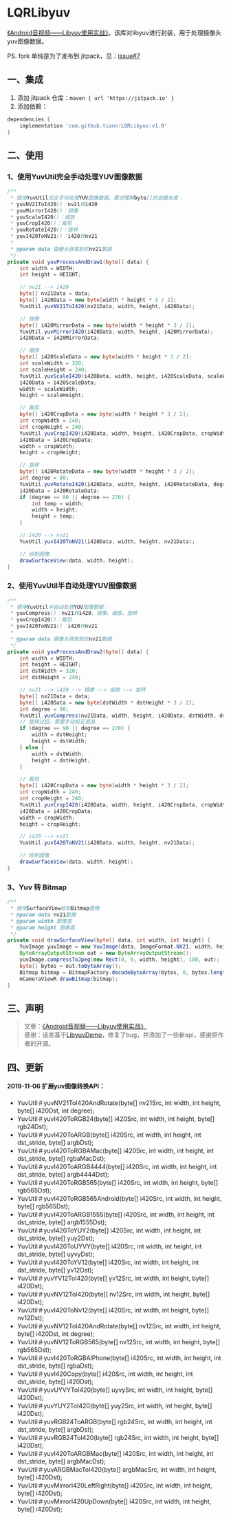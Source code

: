 # LQRLibyuv
[《Android音视频——Libyuv使用实战》](https://juejin.im/post/5d8482a05188254c8b7bc7f2)。该库对libyuv进行封装，用于处理摄像头yuv图像数据。

PS. fork 单纯是为了发布到 jitpack，见：[issue#7](https://github.com/GitLqr/LQRLibyuv/issues/7)

## 一、集成

1. 添加 jitpack 仓库：`maven { url 'https://jitpack.io' }`
2. 添加依赖：

```gradle
dependencies {
    implementation 'com.github.tiann:LQRLibyuv:v1.0'
}
```

## 二、使用

### 1、使用YuvUtil完全手动处理YUV图像数据

```java
/**
 * 使用YuvUtil完全手动处理YUV图像数据，要求理解byte[]的创建长度：
 * yuvNV21ToI420()：nv21转i420
 * yuvMirrorI420()：镜像
 * yuvScaleI420()：缩放
 * yuvCropI420()：裁剪
 * yuvRotateI420()：旋转
 * yuvI420ToNV21()：i420转nv21
 *
 * @param data 摄像头获取到的nv21数据
 */
private void yuvProcessAndDraw1(byte[] data) {
    int width = WIDTH;
    int height = HEIGHT;

    // nv21 --> i420
    byte[] nv21Data = data;
    byte[] i420Data = new byte[width * height * 3 / 2];
    YuvUtil.yuvNV21ToI420(nv21Data, width, height, i420Data);

    // 镜像
    byte[] i420MirrorData = new byte[width * height * 3 / 2];
    YuvUtil.yuvMirrorI420(i420Data, width, height, i420MirrorData);
    i420Data = i420MirrorData;

    // 缩放
    byte[] i420ScaleData = new byte[width * height * 3 / 2];
    int scaleWidth = 320;
    int scaleHeight = 240;
    YuvUtil.yuvScaleI420(i420Data, width, height, i420ScaleData, scaleWidth, scaleHeight, 0);
    i420Data = i420ScaleData;
    width = scaleWidth;
    height = scaleHeight;

    // 裁剪
    byte[] i420CropData = new byte[width * height * 3 / 2];
    int cropWidth = 240;
    int cropHeight = 240;
    YuvUtil.yuvCropI420(i420Data, width, height, i420CropData, cropWidth, cropHeight, 0, 0);
    i420Data = i420CropData;
    width = cropWidth;
    height = cropHeight;

    // 旋转
    byte[] i420RotateData = new byte[width * height * 3 / 2];
    int degree = 90;
    YuvUtil.yuvRotateI420(i420Data, width, height, i420RotateData, degree);
    i420Data = i420RotateData;
    if (degree == 90 || degree == 270) {
        int temp = width;
        width = height;
        height = temp;
    }

    // i420 --> nv21
    YuvUtil.yuvI420ToNV21(i420Data, width, height, nv21Data);

    // 绘制图像
    drawSurfaceView(data, width, height);
}
```

### 2、使用YuvUtil半自动处理YUV图像数据

```java
/**
 * 使用YuvUtil半自动处理YUV图像数据：
 * yuvCompress()：nv21转i420、镜像、缩放、旋转
 * yuvCropI420()：裁剪
 * yuvI420ToNV21()：i420转nv21
 *
 * @param data 摄像头获取到的nv21数据
 */
private void yuvProcessAndDraw2(byte[] data) {
    int width = WIDTH;
    int height = HEIGHT;
    int dstWidth = 320;
    int dstHeight = 240;

    // nv21 --> i420 --> 镜像 --> 缩放 --> 旋转
    byte[] nv21Data = data;
    byte[] i420Data = new byte[dstWidth * dstHeight * 3 / 2];
    int degree = 90;
    YuvUtil.yuvCompress(nv21Data, width, height, i420Data, dstWidth, dstHeight, 0, 90, true);
    // 旋转过后，需要手动校正宽高
    if (degree == 90 || degree == 270) {
        width = dstHeight;
        height = dstWidth;
    } else {
        width = dstWidth;
        height = dstHeight;
    }

    // 裁剪
    byte[] i420CropData = new byte[width * height * 3 / 2];
    int cropWidth = 240;
    int cropHeight = 240;
    YuvUtil.yuvCropI420(i420Data, width, height, i420CropData, cropWidth, cropHeight, 0, 0);
    i420Data = i420CropData;
    width = cropWidth;
    height = cropHeight;

    // i420 --> nv21
    YuvUtil.yuvI420ToNV21(i420Data, width, height, nv21Data);

    // 绘制图像
    drawSurfaceView(data, width, height);
}
```

### 3、Yuv 转 Bitmap

```java
/**
 * 使用SurfaceView绘制Bitmap图像
 * @param data nv21数据
 * @param width 图像宽
 * @param height 图像高
 */
private void drawSurfaceView(byte[] data, int width, int height) {
    YuvImage yuvImage = new YuvImage(data, ImageFormat.NV21, width, height, null);
    ByteArrayOutputStream out = new ByteArrayOutputStream();
    yuvImage.compressToJpeg(new Rect(0, 0, width, height), 100, out);
    byte[] bytes = out.toByteArray();
    Bitmap bitmap = BitmapFactory.decodeByteArray(bytes, 0, bytes.length);
    mCameraViewR.drawBitmap(bitmap);
}
```

## 三、声明

> 文章：[《Android音视频——Libyuv使用实战》](https://juejin.im/post/5d8482a05188254c8b7bc7f2)<br>
> 感谢：该库基于[LibyuvDemo](https://github.com/hzl123456/LibyuvDemo)，修复了bug，并添加了一些新api，感谢原作者的开源。


## 四、更新
#### 2019-11-06 扩展yuv图像转换API：
- YuvUtil＃yuvNV21ToI420AndRotate(byte[] nv21Src, int width, int height, byte[] i420Dst, int degree);
- YuvUtil＃yuvI420ToRGB24(byte[] i420Src, int width, int height, byte[] rgb24Dst);
- YuvUtil＃yuvI420ToARGB(byte[] i420Src, int width, int height, int dst_stride, byte[] argbDst);
- YuvUtil＃yuvI420ToRGBAMac(byte[] i420Src, int width, int height, int dst_stride, byte[] rgbaMacDst);
- YuvUtil＃yuvI420ToARGB4444(byte[] i420Src, int width, int height, int dst_stride, byte[] argb4444Dst);
- YuvUtil＃yuvI420ToRGB565(byte[] i420Src, int width, int height, byte[] rgb565Dst);
- YuvUtil＃yuvI420ToRGB565Android(byte[] i420Src, int width, int height, byte[] rgb565Dst);
- YuvUtil＃yuvI420ToARGB1555(byte[] i420Src, int width, int height, int dst_stride, byte[] argb1555Dst);
- YuvUtil＃yuvI420ToYUY2(byte[] i420Src, int width, int height, int dst_stride, byte[] yuy2Dst);
- YuvUtil＃yuvI420ToUYVY(byte[] i420Src, int width, int height, int dst_stride, byte[] uyvyDst);
- YuvUtil＃yuvI420ToYV12(byte[] i420Src, int width, int height, int dst_stride, byte[] yv12Dst);
- YuvUtil＃yuvYV12ToI420(byte[] yv12Src, int width, int height, byte[] i420Dst);
- YuvUtil＃yuvNV12ToI420(byte[] nv12Src, int width, int height, byte[] i420Dst);
- YuvUtil＃yuvI420ToNv12(byte[] i420Src, int width, int height, byte[] nv12Dst);
- YuvUtil＃yuvNV12ToI420AndRotate(byte[] nv12Src, int width, int height, byte[] i420Dst, int degree);
- YuvUtil＃yuvNV12ToRGB565(byte[] nv12Src, int width, int height, byte[] rgb565Dst);
- YuvUtil＃yuvI420ToRGBAIPhone(byte[] i420Src, int width, int height, int dst_stride, byte[] rgbaDst);
- YuvUtil＃yuvI420Copy(byte[] i420Src, int width, int height, int dst_stride, byte[] i420Dst);
- YuvUtil＃yuvUYVYToI420(byte[] uyvySrc, int width, int height, byte[] i420Dst);
- YuvUtil＃yuvYUY2ToI420(byte[] yuy2Src, int width, int height, byte[] i420Dst);
- YuvUtil＃yuvRGB24ToARGB(byte[] rgb24Src, int width, int height, int dst_stride, byte[] argbDst);
- YuvUtil＃yuvRGB24ToI420(byte[] rgb24Src, int width, int height, byte[] i420Dst);
- YuvUtil＃yuvI420ToARGBMac(byte[] i420Src, int width, int height, int dst_stride, byte[] argbMacDst);
- YuvUtil＃yuvARGBMacToI420(byte[] argbMacSrc, int width, int height, byte[] i420Dst);
- YuvUtil＃yuvMirrorI420LeftRight(byte[] i420Src, int width, int height, byte[] i420Dst);
- YuvUtil＃yuvMirrorI420UpDown(byte[] i420Src, int width, int height, byte[] i420Dst);

